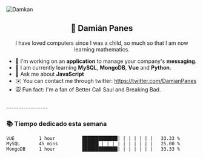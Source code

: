 ![Damkan](https://i.postimg.cc/g2V51hVL/kgkgkgkgkgkgkgk.png)
<h2 align="center">🌿 Damián Panes </h2>
<p align="center">I have loved computers since I was a child, so much so that I am now learning mathematics.</p>

- 📠 I'm working on an **application** to manage your company's **messaging**.
- 🍭 I am currently learning **MySQL**, **MongoDB**, **Vue** and **Python**.
- 📖 Ask me about **JavaScript**
- ✉️ You can contact me through twitter: https://twitter.com/DamianPanes
- 🐭 Fun fact: I'm a fan of Better Call Saul and Breaking Bad.

<br>
-----------------
<h3>📚 Tiempo dedicado esta semana</h3>

```text
VUE         1 hour          █████████████| | | | | | |   33.33 %
MySQL       45 mins         ██████ | | | | | | | | | |   25.00 %
MongoDB     1 hour          █████████████| | | | | | |   33.33 %
```
